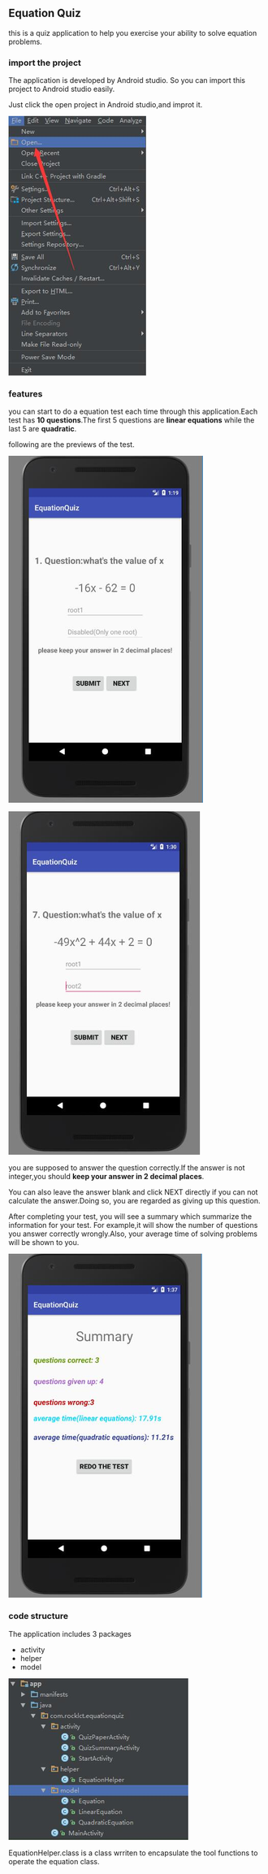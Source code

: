 ## Equation Quiz
this is a quiz application to help you exercise your ability to solve equation problems.

### import the project
The application is developed by Android studio. So you can import this project to Android studio easily.

Just click the open project in Android studio,and improt it.

![](image/test1.jpg)


### features
you can start to do a equation test each time through this application.Each test has **10 questions**.The first 5 questions are **linear equations** while the last 5 are **quadratic**.

following are the previews of the test.

![](image/test0.jpg)

![](image/test3.jpg)

you are supposed to answer the question correctly.If the answer is not integer,you should **keep your answer in 2 decimal places**.

You can also leave the answer blank and click NEXT directly if you can not calculate the answer.Doing so, you are regarded as giving up this question.

After completing your test, you will see a summary which summarize the information for your test. For example,it will show the number of questions you answer correctly wrongly.Also, your average time of solving problems will be shown to you.

![](image/test4.jpg)

### code structure
The application includes 3 packages

 - activity
 - helper
 - model

![](image/test5.jpg)

EquationHelper.class is a class wrriten to encapsulate the tool functions to operate the equation class.
